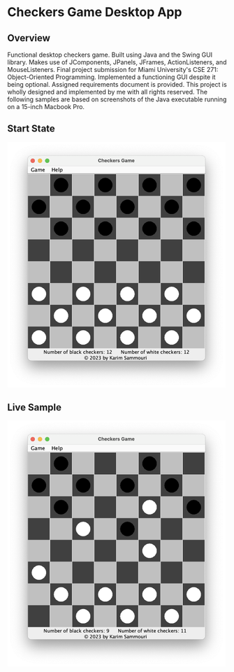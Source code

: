 <h1>Checkers Game Desktop App</h1>

<h2>Overview</h2>
<p>Functional desktop checkers game. Built using Java and the Swing GUI library. Makes use of JComponents, 
  JPanels, JFrames, ActionListeners, and MouseListeners. Final project submission for Miami University's 
  CSE 271: Object-Oriented Programming. Implemented a functioning GUI despite it being optional. Assigned 
  requirements document is provided. This project is wholly designed and implemented by me with all rights 
  reserved. The following samples are based on screenshots of the Java executable running on a 15-inch Macbook 
  Pro.
 </p>
 
 <h2>Start State</h2>
 <img width="500" src="https://github.com/karimsammouri/MU-CSE-271/blob/main/Project04/Screenshots/StartState.png">
 
  <h2>Live Sample</h2>
 <img width="500" src="https://github.com/karimsammouri/MU-CSE-271/blob/main/Project04/Screenshots/LiveSample.png">
